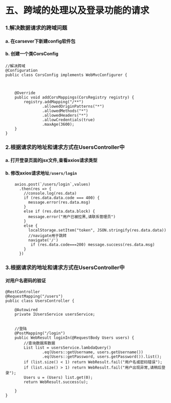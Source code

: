 # 五、跨域的处理以及登录功能的请求

### 1.解决数据请求的跨域问题

#### a. 在carsever下新建config软件包

#### b. 创建一个类CorsConfig

```
//解决跨域
@Configuration
public class CorsConfig implements WebMvcConfigurer {



    @Override
    public void addCorsMappings(CorsRegistry registry) {
        registry.addMapping("/**")
                .allowedOriginPatterns("*")
                .allowedMethods("*")
                .allowedHeaders("*")
                .allowCredentials(true)
                .maxAge(3600);
    }
}
```

### 2.根据请求的地址和请求方式在UsersController中

#### a. 打开登录页面的jsx文件,查看axios请求类型

#### b. 修改axios请求地址`/users/login`

```
    axios.post(`/users/login`,values)
      .then(res => {
        //console.log(res.data)
        if (res.data.data.code === 400) {
          message.error(res.data.msg)
        }
        else if (res.data.data.block) {
          message.error("用户已被拉黑,请联系管理员")
        }
        else {
          localStorage.setItem("token", JSON.stringify(res.data.data))
          //navigate用于跳转
          navigate('/')
           if (res.data.code===200) message.success(res.data.msg)
        }
      })
```

### 3.根据请求的地址和请求方式在UsersController中

#### 对用户名密码的验证

```
@RestController
@RequestMapping("/users")
public class UsersController {

    @Autowired
    private IUsersService usersService;


    //登陆
    @PostMapping("/login")
    public WebResult loginIn(@RequestBody Users users) {
        //查询数据库数据
        List list = usersService.lambdaQuery()
                .eq(Users::getUsername, users.getUsername())
                .eq(Users::getPassword, users.getPassword()).list();
        if (list.size() < 1) return WebResult.fail("用户名或密码错误");
        if (list.size() > 1) return WebResult.fail("用户出现异常,请稍后登录");
        Users u = (Users) list.get(0);
        return WebResult.success(u);

    }
}

```